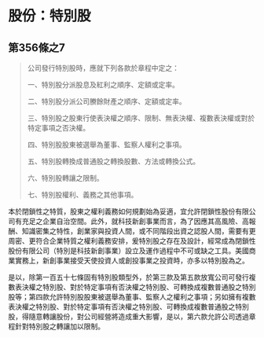 # 股份：特別股

## 第356條之7

> 公司發行特別股時，應就下列各款於章程中定之：
>
> 一、特別股分派股息及紅利之順序、定額或定率。
>
> 二、特別股分派公司賸餘財產之順序、定額或定率。
>
> 三、特別股之股東行使表決權之順序、限制、無表決權、複數表決權或對於特定事項之否決權。
>
> 四、特別股股東被選舉為董事、監察人權利之事項。
>
> 五、特別股轉換成普通股之轉換股數、方法或轉換公式。
>
> 六、特別股轉讓之限制。
>
> 七、特別股權利、義務之其他事項。

本於閉鎖性之特質，股東之權利義務如何規劃始為妥適，宜允許閉鎖性股份有限公司有充足之企業自治空間。此外，就科技新創事業而言，為了因應其高風險、高報酬、知識密集之特性，創業家與投資人間，或不同階段出資之認股人間，需要有更周密、更符合企業特質之權利義務安排，爰特別股之存在及設計，經常成為閉鎖性股份有限公司（特別是科技新創事業）設立及運作過程中不可或缺之工具。美國商業實務上，新創事業接受天使投資人或創投事業之投資時，亦多以特別股為之。

是以，除第一百五十七條固有特別股類型外，於第三款及第五款放寬公司可發行複數表決權之特別股、對於特定事項有否決權之特別股、可轉換成複數普通股之特別股等；第四款允許特別股股東被選舉為董事、監察人之權利之事項；另如擁有複數表決權之特別股、對於特定事項有否決權之特別股、可轉換成複數普通股之特別股，得隨意轉讓股份，對公司經營將造成重大影響，是以，第六款允許公司透過章程針對特別股之轉讓加以限制。
